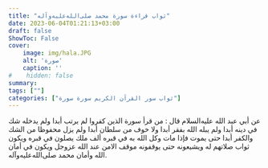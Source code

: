 ```yaml
---
title: "ثواب قراءة سورة محمد صلى‌الله‌عليه‌وآله"
date: 2023-06-04T01:21:13+03:00
draft: false
ShowToc: False
cover:
    image: img/hala.JPG
    alt: 'صورة'
    caption: ''
#    hidden: false
summary: 
tags: [""]
categories: ["ثواب سور القرآن الكريم سورة سورة"]
---
```

عن أبي
عبد الله عليه‌السلام قال : من قرأ سورة الذين كفروا لم يرتب أبدا ولم يدخله
شك في دينه أبدا ولم يبله الله بفقر أبدا ولا خوف من سلطان أبدا ولم
يزل محفوظا من الشك والكفر أبدا حتى يموت فإذا مات وكل الله به
في قبره ألف ملك يصلون في قبره ويكون ثواب صلاتهم له ويشيعونه
حتى يوقفونه موقف الامن عند الله عزوجل ويكون في أمان الله وأمان
محمد صلى‌الله‌عليه‌وآله.

